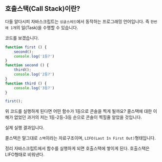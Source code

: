 ## 호출스택(Call Stack)이란?

다들 알다시피 자바스크립트는 `싱글스레드`에서 동작하는 프로그래밍 언어입니다.
즉 `한번에 1개`의 일(Task)을 수행할 수 있습니다.

코드를 보겠습니다.

```JavaScript
function first () {
    second();
    console.log('1등?')
}
function second () {
    third();
    console.log('2등?')
}
function third () {
    console.log('3등?')
}

first();
```

위 코드를 실행하게 된다면 어떤 함수가 1등으로 콘솔을 찍게 될까요?
콜스택에 대한 이해가 없었던 과거의 저는 1등-2등-3등 순으로 콘솔이 찍힐줄 알았을 것입니다.

실제 실행 결과입니다.

콜스택은 말그대로 `스택`이라는 자료구조이며, `LIFO(Last In First Out)`형태입니다.

정리
자바스크립트에서 함수를 실행하게 되면 호출스택에 쌓이게 된다.
호출스택은 LIFO형태로 비워낸다.

